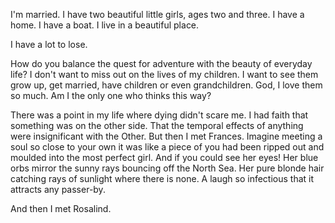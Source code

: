 I'm married. I have two beautiful little girls, ages two and three. I have a home. I have a boat. I live in a beautiful place.

I have a lot to lose.

How do you balance the quest for adventure with the beauty of everyday life? I don't want to miss out on the lives of my children. I want to see them grow up, get married, have children or even grandchildren. God, I love them so much. Am I the only one who thinks this way?

There was a point in my life where dying didn't scare me. I had faith that something was on the other side. That the temporal effects of anything were insignificant with the Other. But then I met Frances. Imagine meeting a soul so close to your own it was like a piece of you had been ripped out and moulded into the most perfect girl. And if you could see her eyes! Her blue orbs mirror the sunny rays bouncing off the North Sea. Her pure blonde hair catching rays of sunlight where there is none. A laugh so infectious that it attracts any passer-by.

And then I met Rosalind. 

